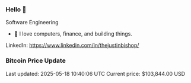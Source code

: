 ### Hello 🤙  

Software Engineering

- 🔭 I love computers, finance, and building things.
  
LinkedIn: https://www.linkedin.com/in/thejustinbishop/  
























































































































































































































































### Bitcoin Price Update
Last updated: 2025-05-18 10:40:06 UTC
Current price: $103,844.00 USD
